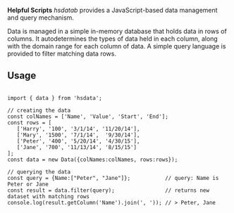 **Helpful Scripts**
*hsdatab* provides a JavaScript-based data management and query mechanism.

Data is managed in a simple in-memory database that holds data in rows of columns. It autodetermines the types of data held in each column, along with the domain range for each column of data. A simple query language is
provided to filter matching data rows.

## Usage 
``` 

import { data } from 'hsdata';

// creating the data
const colNames = ['Name', 'Value', 'Start', 'End'];
const rows = [
   ['Harry', '100', '3/1/14', '11/20/14'], 
   ['Mary', '1500', '7/1/14',  '9/30/14'],
   ['Peter', '400', '5/20/14', '4/30/15'],  
   ['Jane', '700', '11/13/14', '8/15/15']
];
const data = new Data({colNames:colNames, rows:rows});

// querying the data
const query = {Name:["Peter", "Jane"]};           // query: Name is Peter or Jane
const result = data.filter(query);                // returns new dataset with matching rows
console.log(result.getColumn('Name').join(', ')); // > Peter, Jane
```
